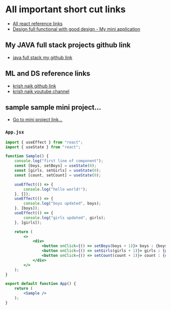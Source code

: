 # All important short cut links

- [All react reference links](MERN-stack-notes/front-end/PART-04-react/react-part-01.md)
- [Design full functional with good design - My mini application](MERN-stack-notes/front-end/PART-05-react-task/qn-02-learn-with-apps/My-mini-application/part-01.md)

## My JAVA full stack projects github link

- [java full stack my github link](https://github.com/avicreationstudio/java-fullstacks)

## ML and DS reference links

- [krish naik github link](https://github.com/krishnaik06)
- [krish naik youtube channel](https://www.youtube.com/@krishnaik06/playlists)

## sample sample mini project...

- [Go to mini project link...](https://github.com/AvinashKumar3000/mini-project)

### `App.jsx`

```jsx
import { useEffect } from "react";
import { useState } from "react";

function Sample() {
    console.log("first line of component");
    const [boys, setBoys] = useState(0);
    const [girls, setGirls] = useState(0);
    const [count, setCount] = useState(0);

    useEffect(() => {
        console.log("hello world!");
    }, []);
    useEffect(() => {
        console.log("boys updated", boys);
    }, [boys]);
    useEffect(() => {
        console.log("girls updated", girls);
    }, [girls]);

    return (
        <>
            <div>
                <button onClick={() => setBoys(boys + 1)}> boys : {boys} </button>
                <button onClick={() => setGirls(girls + 1)}> girls : {girls} </button>
                <button onClick={() => setCount(count + 1)}> count : {count} </button>
            </div>
        </>
    );
}

export default function App() {
    return (
        <Sample />
    );
}
```
